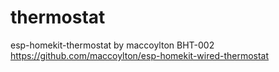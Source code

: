 # thermostat
esp-homekit-thermostat by maccoylton BHT-002
https://github.com/maccoylton/esp-homekit-wired-thermostat
